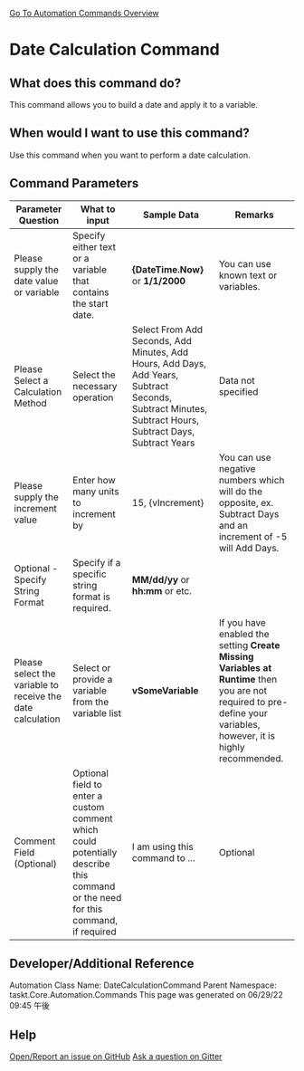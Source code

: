 <!--TITLE: Date Calculation Command -->
<!-- SUBTITLE: a command in the Data Commands group. -->
[Go To Automation Commands Overview](/automation-commands.md)


# Date Calculation Command


## What does this command do?
This command allows you to build a date and apply it to a variable.


## When would I want to use this command?
Use this command when you want to perform a date calculation.


## Command Parameters
| Parameter Question   	| What to input  	|  Sample Data 	| Remarks  	|
| ---                    | ---               | ---           | ---       |
|Please supply the date value or variable|Specify either text or a variable that contains the start date.|**{DateTime.Now}** or **1/1/2000**|You can use known text or variables.|
|Please Select a Calculation Method|Select the necessary operation|Select From Add Seconds, Add Minutes, Add Hours, Add Days, Add Years, Subtract Seconds, Subtract Minutes, Subtract Hours, Subtract Days, Subtract Years |Data not specified|
|Please supply the increment value|Enter how many units to increment by|15, {vIncrement}|You can use negative numbers which will do the opposite, ex. Subtract Days and an increment of -5 will Add Days.|
|Optional - Specify String Format|Specify if a specific string format is required.|**MM/dd/yy** or **hh:mm** or etc.||
|Please select the variable to receive the date calculation|Select or provide a variable from the variable list|**vSomeVariable**|If you have enabled the setting **Create Missing Variables at Runtime** then you are not required to pre-define your variables, however, it is highly recommended.|
|Comment Field (Optional)|Optional field to enter a custom comment which could potentially describe this command or the need for this command, if required|I am using this command to ...|Optional|














## Developer/Additional Reference
Automation Class Name: DateCalculationCommand
Parent Namespace: taskt.Core.Automation.Commands
This page was generated on 06/29/22 09:45 午後


## Help
[Open/Report an issue on GitHub](https://github.com/saucepleez/taskt/issues/new)
[Ask a question on Gitter](https://gitter.im/taskt-rpa/Lobby)
